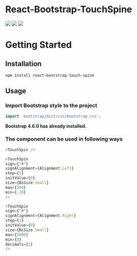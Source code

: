 # React-Bootstrap-TouchSpine

![](https://i.ibb.co/XyxSGt6/touch-Spine-without-Sign.png)
![](https://i.ibb.co/d2Wh6CD/touch-Spine-left-Sign.png)
![](https://i.ibb.co/nBFW3yM/touch-Spine-right-Sign.png)


# Getting Started

## Installation

`npm install react-bootstrap-touch-spine`



## Usage
### Import Bootstrap style to the project

```js
import 'bootstrap/dist/css/bootstrap.css';
```
**Bootstrap 4.6.0 has already installed.**
### The component can be used in following ways 

```ts
<TouchSpin />             
```
```ts
<TouchSpin
sign={"#"}
signAlignment={Alignment.Left}
step={1}
initValue={0}
size={BsSize.Small} 
max={100} 
min={-20}
/>
```
```ts
<TouchSpin
sign={"#"}
signAlignment={Alignment.Right}
step={1}
initValue={0}
size={BsSize.Small} 
max={5000} 
min={0}
decimals={1}
/>
```



 
    